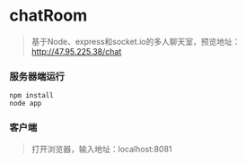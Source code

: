 
# chatRoom
> 基于Node、express和socket.io的多人聊天室，预览地址：http://47.95.225.38/chat

### 服务器端运行
```shell
npm install
node app
```
### 客户端
> 打开浏览器，输入地址：localhost:8081
